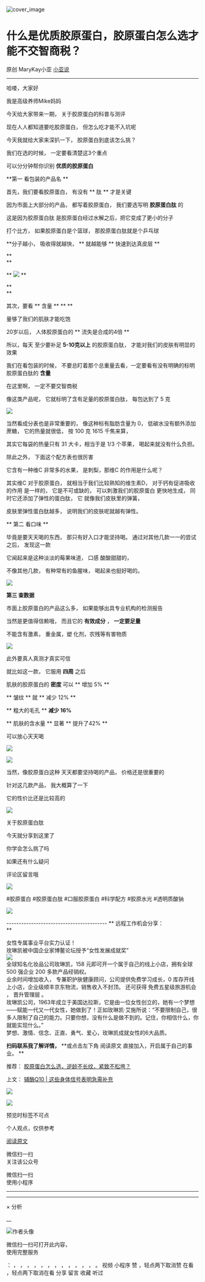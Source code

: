 ![cover_image](https://mmbiz.qpic.cn/mmbiz_jpg/A8SKDch4cJGoj2tzUfkLVWJyxHfMMpWYP5csWJUtLeXuTEv16410IEQdQwaM0xmrA5K1UvhMGKLv6dib1zawYEA/0?wx_fmt=jpeg)

#  什么是优质胶原蛋白，胶原蛋白怎么选才能不交智商税？

原创  MaryKay小亚  [ 小亚说 ](javascript:void\(0\);)

__ _ _ _ _

  

  

  

哈喽，大家好

我是高级养师Mike妈妈

今天给大家带来一期，  关于胶原蛋白的科普与测评

现在人人都知道要吃胶原蛋白，  但怎么吃才能不入坑呢

今天我就给大家来深扒一下，  胶原蛋白到底该怎么挑？

我们在选的时候，  一定要看清楚这3个重点

可以分分钟帮你识别  **优质的胶原蛋白**

  

**第一 看包装的产品名  **

首先，我们要看胶原蛋白，  有没有  ** 肽  ** 才是关键

因为市面上大部分的产品，  都写着胶原蛋白，  我们要选写明  **胶原蛋白肽** 的

这是因为胶原蛋白肽  是胶原蛋白经过水解之后，把它变成了更小的分子

打个比方，  如果胶原蛋白是个篮球，  那胶原蛋白肽就是个乒乓球

**分子越小， 吸收得就越快，  ** 就越能够  ** 快速到达真皮层  **

**  
**

**
![](https://mmbiz.qpic.cn/mmbiz_jpg/A8SKDch4cJGoj2tzUfkLVWJyxHfMMpWYqHbyibWFwXic4ldBibRxEXftCAFTNjHUIpbPDic8XbMicCdoR4WuPrjpaQA/640?wx_fmt=jpeg&from=appmsg)
**

**  
**

其次，要看  ** 含量  ** ** **

量够了我们的肌肤才能吃饱

20岁以后，  人体胶原蛋白的  ** 流失是合成的4倍  **

  

所以，每天  至少要补足  **5-10克以上** 的胶原蛋白肽，  才能对我们的皮肤有明显的效果

我们在看包装的时候，  不要总盯着那个总重量去看，一定要看有没有明确的标明胶原蛋白肽的  **含量**

在这里啊，  一定不要交智商税

像这类产品呢，  它就标明了含有足量的胶原蛋白肽，  每包达到了 5 克

  

![](https://mmbiz.qpic.cn/mmbiz_jpg/A8SKDch4cJGoj2tzUfkLVWJyxHfMMpWYnsBBA1yWR3G9N7tibu5QtdgmiafY5aI20oy2BN77Njs42kicavTLBClvw/640?wx_fmt=jpeg&from=appmsg)

  

当然看成分表也是非常重要的，  像这种标有脂肪含量为 0，  低碳水没有额外添加蔗糖，  它的热量就很低，  按 100 克 1615 千焦来算，

其实它每袋的热量只有 31  大卡，相当于是 1/3 个苹果，  喝起来就没有什么负担。

除此之外，  下面这个配方表也很厉害

它含有一种维C 非常多的水果，  是刺梨，那维C 的作用是什么呢？

其实维C 对于胶原蛋白，  就相当于我们比较熟知的维生素D，  对于钙有促进吸收的作用  是一样的，  它是不可或缺的，  可以刺激我们的胶原蛋白
更快地生成，  同时它还添加了弹性的蛋白肽，  它  就像我们皮肤里的弹簧，

皮肤里弹性蛋白肽越多，  说明我们的皮肤呢就越有弹性。

  

** 第二 看口味  **

毕竟是要天天喝的东西，  那只有好入口才能坚持喝。  通过对其他几款一一的尝试之后，  发现这一款

它闻起来是这种淡淡的莓果味道，  口感  酸酸甜甜的，

不像其他几款，  有种常有的鱼腥味，  喝起来也挺好喝的。

  

![](https://mmbiz.qpic.cn/mmbiz_jpg/A8SKDch4cJGoj2tzUfkLVWJyxHfMMpWYdsYIlBFsZqTaWLSiawEnicWbKw1AjoF8GcLPXDxuMYkLUqk1hklbql4Q/640?wx_fmt=jpeg&from=appmsg)

  

  

  

**第三 查数据**

市面上胶原蛋白的产品这么多，  如果能够出具专业机构的检测报告

当然是更值得信赖哦，  而且它的  **有效成分** ， **一定要足量**

不能含有激素，  重金属，塑  化剂，农残等有害物质

  

![](https://mmbiz.qpic.cn/mmbiz_jpg/A8SKDch4cJGoj2tzUfkLVWJyxHfMMpWYbzGvbaQNsx0ALwuiblgia9IMTtgaRibx8zRLvZWkeGyfGh7Jib4EWrYj7Q/640?wx_fmt=jpeg&from=appmsg)  

  

  

此外要真人真测才真实可信

就比如这一款，  它服用  **四周** 之后

肌肤的胶原蛋白的  **密度** 可以  ** 增加 5%  **

** 皱纹  ** 就  ** 减少 12%  **

** 粗大的毛孔  ** **减少 16%**

** 肌肤的含水量  ** 显著  ** 提升了42%  **

可以放心天天喝

  

![](https://mmbiz.qpic.cn/mmbiz_jpg/A8SKDch4cJGoj2tzUfkLVWJyxHfMMpWYF6oOXUiahdB3AvycgbV5aicbXRQeCeyhglUj9Cq3Lq0ppAbxkhvoUmyQ/640?wx_fmt=jpeg&from=appmsg)

  

![](https://mmbiz.qpic.cn/mmbiz_jpg/A8SKDch4cJGoj2tzUfkLVWJyxHfMMpWYf9bu7KlFSux5mMZ9wdB7zqHu8sRe96E6UaSgd6WVQ7e9uQT8NBZPDQ/640?wx_fmt=jpeg&from=appmsg)

  

当然，像胶原蛋白这种  天天都要坚持喝的产品，  价格还是很重要的

针对这几款产品，  我大概算了一下

它的性价比还是比较高的

  

![](https://mmbiz.qpic.cn/mmbiz_jpg/A8SKDch4cJGoj2tzUfkLVWJyxHfMMpWYEEkALH5Kqlj9ibDSAibNwfRb2wXFallq12P8nmItA0jpgRfmt4z8hopw/640?wx_fmt=jpeg&from=appmsg)

  

关于胶原蛋白肽

今天就分享到这里了

你学会怎么挑了吗

如果还有什么疑问

评论区留言哦

![](https://mmbiz.qpic.cn/mmbiz_png/A8SKDch4cJGoj2tzUfkLVWJyxHfMMpWYCE8piay2nFGAz0KjzQF8UvK5T0oRr5ibxcIy7udtvzjMCAtEoAWa78Uw/640?wx_fmt=png&from=appmsg)

  

#胶原蛋白  #胶原蛋白肽 #口服胶原蛋白 #科学配方 #胶原水光 #透明质酸钠  

  

![](https://mmbiz.qpic.cn/mmbiz_jpg/A8SKDch4cJGoj2tzUfkLVWJyxHfMMpWYQvcYlgibVIibX7HicNJIWiaQaics97PNOiaWSU5QPAGEvibrNnJhUxf0C2TFg/640?wx_fmt=jpeg)

  
  
  
\-----------------------------------------  ** 远程工作机会分享：  
**  
  
女性专属事业平台实力认证！  
玫琳凯被中国企业家博鳌论坛授予“女性发展成就奖”  
![](https://mmbiz.qpic.cn/mmbiz_jpg/A8SKDch4cJGnR41I5Dl9IuwiaHYx7825mM68DLlh5rkkJ0CicfyzASagdMUEZ2pNCZs13Ng5n6ehtuiaW1YJrziaHQ/640?wx_fmt=jpeg)  
全球知名化妆品公司玫琳凯，158 元即可开一个属于自己的线上小店，拥有全球 500 强企业 200 多款产品经销权。  
业余时间增加收入，  专兼职护肤健康顾问，公司提供免费学习成长，0 库存开线上小店，企业级顺丰京东物流，销售收入不封顶。  还可获得  免费五星级旅游机会
，  晋升管理层  。  
玫琳凯公司，1963年成立于美国达拉斯，它是由一位女性创立的，她有一个梦想——赋能一代又一代女性，她做到了！正如玫琳凯·艾施所说：“不要限制自己，很多人限制了自己的能力。只要你想，没有什么是做不到的。记住，你相信什么，你就能实现什么。”  
梦想、激情、信念、正直、勇气、爱心，玫琳凯成就女性的6大品质。  
  
**扫码联系我了解详情，** **或点击左下角 阅读原文  直接加入，开启属于自己的事业。 **  
  

推荐： [ 胶原蛋白怎么选，逆龄不长纹，紧致不松垮？
](http://mp.weixin.qq.com/s?__biz=MzUxNDAwNTk0MQ==&mid=2247484812&idx=1&sn=c25e884af42bd6efde053264019adf9f&chksm=f94dcb56ce3a42409a7d56f78a11aa5c2dd999a3a181b6385e64e402ca6dc5ae7a94212a67e7&scene=21#wechat_redirect)  

上文： [ 辅酶Q10 | 这些身体信号表明急需补充
](http://mp.weixin.qq.com/s?__biz=MzUxNDAwNTk0MQ==&mid=2247485167&idx=2&sn=88db280bc1c416b580a3ee273f0315aa&chksm=f94dc835ce3a4123fbc3348789df72c448a0ce9f95da5cb9709c004cdca22bf761532f63fc67&scene=21#wechat_redirect)

![](https://mmbiz.qpic.cn/mmbiz_gif/b96CibCt70iaZ7Bia3Wm91cEuWhERXfCYjTia9tf7aMjVBNRETSa2NpGjCV6tyNvgCLos8LBgwEgxcwaIw8zdOsG7A/640?wx_fmt=gif)

![](https://mmbiz.qpic.cn/mmbiz_jpg/A8SKDch4cJEicCnqTxiatgGquhIicZ1wJ1Dth5YOOzoYV7U4N3HmiaO0vVAzjOpBVdtF0gnL632Fc7HqiaDmgveQDEw/640?wx_fmt=jpeg)

  

预览时标签不可点

个人观点，仅供参考

[ 阅读原文 ](javascript:;)

微信扫一扫  
关注该公众号



微信扫一扫  
使用小程序

****



****



×  分析

__

![作者头像](http://mmbiz.qpic.cn/mmbiz_png/A8SKDch4cJE0KicTMyrVCx3VLqEgic5sJ1V5QeGZTibG9GLZlSCXSj5ByXNkib5PBrZVMkI41KKxgwE1K9gfypUeRg/0?wx_fmt=png)

微信扫一扫可打开此内容，  
使用完整服务

：  ，  ，  ，  ，  ，  ，  ，  ，  ，  ，  ，  ，  。  视频  小程序  赞  ，轻点两下取消赞  在看  ，轻点两下取消在看
分享  留言  收藏  听过

